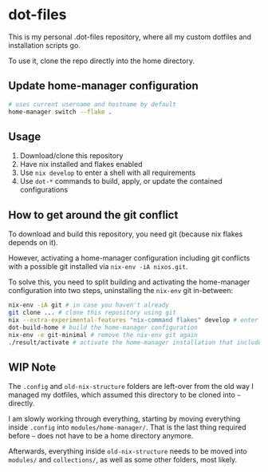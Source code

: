 # dot-files
This is my personal .dot-files repository, where all my custom dotfiles and installation scripts go. 

To use it, clone the repo directly into the home directory.

## Update home-manager configuration

```sh
# uses current username and hostname by default
home-manager switch --flake .
```

## Usage

1. Download/clone this repository
2. Have nix installed and flakes enabled
3. Use `nix develop` to enter a shell with all requirements
4. Use `dot-*` commands to build, apply, or update the contained configurations

## How to get around the git conflict

To download and build this repository, you need git (because nix flakes depends on it).

However, activating a home-manager configuration including git conflicts with a possible git installed via `nix-env -iA nixos.git`.

To solve this, you need to split building and activating the home-manager configuration into two steps, uninstalling the `nix-env` git in-between:

```sh
nix-env -iA git # in case you haven't already
git clone ... # clone this repository using git
nix --extra-experimental-features "nix-command flakes" develop # enter a nix shell (enabling required experimental nix features)
dot-build-home # build the home-manager configuration
nix-env -e git-minimal # remove the nix-env git again
./result/activate # activate the home-manager installation that includes git
```

## WIP Note

The `.config` and `old-nix-structure` folders are left-over from the old way I managed my dotfiles, which assumed this directory to be cloned into `~` directly.

I am slowly working through everything, starting by moving everything inside `.config` into `modules/home-manager/`. That is the last thing required before `~` does not have to be a home directory anymore.

Afterwards, everything inside `old-nix-structure` needs to be moved into `modules/` and `collections/`, as well as some other folders, most likely.
